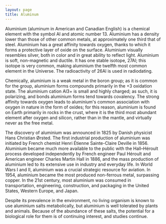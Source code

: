 ```yaml
---
layout: page
title: Aluminum
---
```


Aluminium (aluminum in American and Canadian English) is a chemical element with the symbol Al and atomic number 13. Aluminium has a density lower than those of other common metals, at approximately one third that of steel. Aluminium has a great affinity towards oxygen, thanks to which it forms a protective layer of oxide on the surface. Aluminium visually resembles silver, both in color and in great ability to reflect light. Aluminium is soft, non-magnetic and ductile. It has one stable isotope, 27Al; this isotope is very common, making aluminium the twelfth most common element in the Universe. The radioactivity of 26Al is used in radiodating.

Chemically, aluminium is a weak metal in the boron group; as it is common for the group, aluminium forms compounds primarily in the +3 oxidation state. The aluminium cation Al3+ is small and highly charged; as such, it is polarizing, and bonds aluminium forms tend towards covalency. The strong affinity towards oxygen leads to aluminium's common association with oxygen in nature in the form of oxides; for this reason, aluminium is found on Earth primarily in rocks in the crust, where it is the third most abundant element after oxygen and silicon, rather than in the mantle, and virtually never as the free metal.

The discovery of aluminium was announced in 1825 by Danish physicist Hans Christian Ørsted. The first industrial production of aluminium was initiated by French chemist Henri Étienne Sainte-Claire Deville in 1856. Aluminium became much more available to the public with the Hall–Héroult process developed independently by French engineer Paul Héroult and American engineer Charles Martin Hall in 1886, and the mass production of aluminium led to its extensive use in industry and everyday life. In World Wars I and II, aluminium was a crucial strategic resource for aviation. In 1954, aluminium became the most produced non-ferrous metal, surpassing copper. In the 21st century, most aluminium was consumed in transportation, engineering, construction, and packaging in the United States, Western Europe, and Japan.

Despite its prevalence in the environment, no living organism is known to use aluminium salts metabolically, but aluminium is well tolerated by plants and animals. Because of the abundance of these salts, the potential for a biological role for them is of continuing interest, and studies continue.
